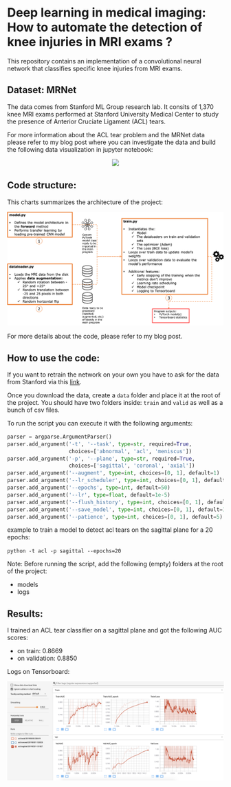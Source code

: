 # Deep learning in medical imaging: How to automate the detection of knee injuries in MRI exams ? 

This repository contains an implementation of a convolutional neural network that classifies specific knee injuries from MRI exams.

## Dataset: MRNet 

The data comes from Stanford ML Group research lab. It consits of 1,370 knee MRI exams performed at Stanford University Medical Center to study the presence of Anterior Cruciate Ligament (ACL) tears.

For more information about the ACL tear problem and the MRNet data please refer to my blog post where you can investigate the data and build the following data visualization in jupyter notebook:


<p align="center">
    <img src="./images/mri.gif">
</p>

## Code structure:

This charts summarizes the architecture of the project:

<img src="./images/pipeline.png">

For more details about the code, please refer to my blog post.

## How to use the code:

If you want to retrain the network on your own you have to ask for the data from Stanford via this <a href="https://stanfordmlgroup.github.io/competitions/mrnet/">link</a>.

Once you download the data, create a `data` folder and place it at the root of the project. You should have two folders inside: `train` and `valid` as well as a bunch of csv files.

To run the script you can execute it with the following arguments:

```python
parser = argparse.ArgumentParser()
parser.add_argument('-t', '--task', type=str, required=True,
                    choices=['abnormal', 'acl', 'meniscus'])
parser.add_argument('-p', '--plane', type=str, required=True,
                    choices=['sagittal', 'coronal', 'axial'])
parser.add_argument('--augment', type=int, choices=[0, 1], default=1)
parser.add_argument('--lr_scheduler', type=int, choices=[0, 1], default=1)
parser.add_argument('--epochs', type=int, default=50)
parser.add_argument('--lr', type=float, default=1e-5)
parser.add_argument('--flush_history', type=int, choices=[0, 1], default=0)
parser.add_argument('--save_model', type=int, choices=[0, 1], default=1)
parser.add_argument('--patience', type=int, choices=[0, 1], default=5)
```

example to train a model to detect acl tears on the sagittal plane for a 20 epochs:

`python -t acl -p sagittal --epochs=20`

Note: Before running the script, add the following (empty) folders at the root of the project:
- models
- logs


## Results:

I trained an ACL tear classifier on a sagittal plane and got the following AUC scores:

- on train: 0.8669
- on validation: 0.8850

Logs on Tensorboard:

<img src="./images/sagittal_tensorboard.png">

